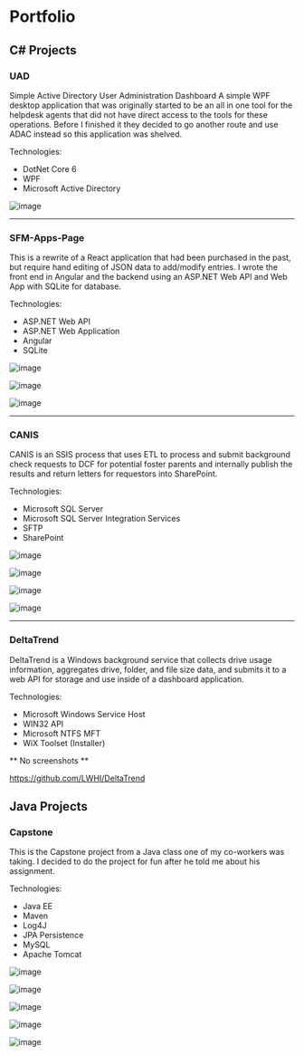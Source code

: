 # Portfolio

## C# Projects

### UAD
Simple Active Directory User Administration Dashboard
A simple WPF desktop application that was originally started to be an all in one tool for the helpdesk agents that did not have direct access to the tools for these operations. Before I finished it they decided to go another route and use ADAC instead so this application was shelved.

Technologies:
- DotNet Core 6
- WPF
- Microsoft Active Directory

![image](https://github.com/kf5upm/Portfolio/assets/38869645/8b14eba5-3c88-4e4c-9144-61ee0604d562)

---

### SFM-Apps-Page

This is a rewrite of a React application that had been purchased in the past, but require hand editing of JSON data to add/modify entries.  I wrote the front end in Angular and the backend using an ASP.NET Web API and Web App with SQLite for database.

Technologies:
- ASP.NET Web API
- ASP.NET Web Application
- Angular
- SQLite

![image](https://github.com/kf5upm/SFM-Apps-Page/assets/38869645/b24d7046-c3a2-427d-adf8-353268b30756)

![image](https://github.com/kf5upm/SFM-Apps-Page/assets/38869645/d2fb8058-9fae-4696-b472-4e273fcec5a9)

![image](https://github.com/kf5upm/SFM-Apps-Page/assets/38869645/a4192517-bc72-4681-880b-4a8026879ab7)

---

### CANIS

CANIS is an SSIS process that uses ETL to process and submit background check requests to DCF for potential foster parents and internally publish the results and return letters for requestors into SharePoint.

Technologies:
- Microsoft SQL Server
- Microsoft SQL Server Integration Services
- SFTP
- SharePoint

![image](https://github.com/kf5upm/CANIS/assets/38869645/57525d79-02e7-4bef-9220-0b23f5f11027)

![image](https://github.com/kf5upm/CANIS/assets/38869645/ed0deb05-1612-4702-acd6-9f41184b4877)

![image](https://github.com/kf5upm/CANIS/assets/38869645/9011908d-7e70-4c3c-a860-3278dc4c6e19)

![image](https://github.com/kf5upm/CANIS/assets/38869645/d0be401c-9fab-472e-91b2-de1f37ca9885)

---

### DeltaTrend

DeltaTrend is a Windows background service that collects drive usage information, aggregates drive, folder, and file size data, and submits it to a web API for storage and use inside of a dashboard application.

Technologies:
- Microsoft Windows Service Host
- WIN32 API
- Microsoft NTFS MFT
- WiX Toolset (Installer)

** No screenshots **

https://github.com/LWHI/DeltaTrend

## Java Projects

### Capstone

This is the Capstone project from a Java class one of my co-workers was taking.  I decided to do the project for fun after he told me about his assignment.

Technologies:
- Java EE
- Maven
- Log4J
- JPA Persistence
- MySQL
- Apache Tomcat

![image](https://github.com/kf5upm/Portfolio/assets/38869645/84204083-f698-4714-a0d6-31c5ef26e471)

![image](https://github.com/kf5upm/Portfolio/assets/38869645/ca471467-ab01-4e8d-b57c-bb9e1db44ee6)

![image](https://github.com/kf5upm/Portfolio/assets/38869645/2570b68c-f699-4300-85a1-3fe3c32abf82)

![image](https://github.com/kf5upm/Portfolio/assets/38869645/2aed6a83-a2c9-4e63-8870-44a980d21199)

![image](https://github.com/kf5upm/Portfolio/assets/38869645/f4efb7da-6db6-48b7-b0c1-4f5781f769d7)









